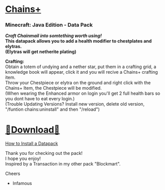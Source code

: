 
# [Chains+]()  
### Minecraft: Java Edition - Data Pack  

__*Craft Chainmail into somtething worth using!*   
This datapack allows you to add a health modifier to chestplates and elytras.  
(Elytras will get netherite plating)__  

**Crafting:**  
Obtain a totem of undying and a nether star, put them in a crafting grid, a knowledge book will appear, click it and you will recive a Chains+ crafting item.  
Throw your Chestpiece or elytra on the ground and right click with the Chains+ Item, the Chestpiece will be modified.  
(When wearing the Enhanced armor on login you'll get 2 full health bars so you dont have to eat every login.)  
(Trouble Updating Versions? Install new version, delete old version, "/funtion chains:uninstall" and then "/reload")  

# [🔗Download🔗](https://github.com/InfamousMusicify/Enhanced-Chains/archive/refs/heads/master.zip)

[How to Install a Datapack](https://www.youtube.com/watch?v=4Dxzw12TQcg)

Thank you for checking out the pack!   
I hope you enjoy!   
Inspired by a Transaction in my other pack "Blockmart".   

Cheers   

- Infamous 
